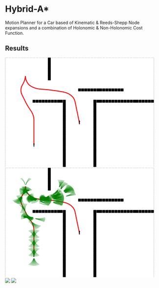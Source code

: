 # Hybrid-A*
Motion Planner for a Car based of Kinematic & Reeds-Shepp Node expansions and a combination of Holonomic & Non-Holonomic Cost Function.  

## Results
<img src="/data/simpleGoal/simpleGoal1.png"/> <img src="/data/simpleGoal/simpleGoal2.png"/>
<img src="/data/simpleGoal/simpleGoal3.png"/> <img src="/data/simpleGoal/simpleGoal4.png"/>
